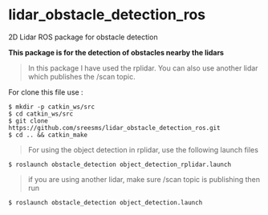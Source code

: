 
# lidar_obstacle_detection_ros
2D Lidar ROS package for obstacle detection

**This package is for the detection of obstacles nearby the lidars**

> In this package I have used the rplidar. You can also use another lidar which publishes the /scan topic.

For clone this file use :
```
$ mkdir -p catkin_ws/src
$ cd catkin_ws/src
$ git clone https://github.com/sreesms/lidar_obstacle_detection_ros.git
$ cd .. && catkin_make
```
> For using the object detection in rplidar, use the following launch files 
```
$ roslaunch obstacle_detection object_detection_rplidar.launch
```
> if you are using another lidar, make sure /scan topic is publishing then run
```
$ roslaunch obstacle_detection object_detection.launch
```
